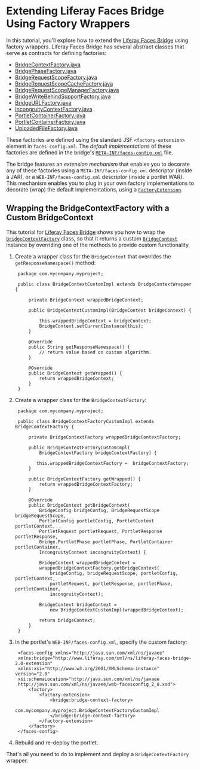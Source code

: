 # Extending Liferay Faces Bridge Using Factory Wrappers

In this tutorial, you'll explore how to extend the [Liferay Faces
Bridge](http://www.liferay.com/community/liferay-projects/liferay-faces/overview)
using factory wrappers. Liferay Faces Bridge has several abstract classes that
serve as contracts for defining factories: 

- [BridgeContextFactory.java](https://github.com/liferay/liferay-faces/blob/master/bridge-impl/src/main/java/com/liferay/faces/bridge/context/BridgeContextFactory.java)
- [BridgePhaseFactory.java](https://github.com/liferay/liferay-faces/blob/master/bridge-impl/src/main/java/com/liferay/faces/bridge/BridgePhaseFactory.java)
- [BridgeRequestScopeFactory.java](https://github.com/liferay/liferay-faces/blob/master/bridge-impl/src/main/java/com/liferay/faces/bridge/scope/BridgeRequestScopeFactory.java)
- [BridgeRequestScopeCacheFactory.java](https://github.com/liferay/liferay-faces/blob/master/bridge-impl/src/main/java/com/liferay/faces/bridge/scope/BridgeRequestScopeCacheFactory.java)
- [BridgeRequestScopeManagerFactory.java](https://github.com/liferay/liferay-faces/blob/master/bridge-impl/src/main/java/com/liferay/faces/bridge/scope/BridgeRequestScopeManagerFactory.java)
- [BridgeWriteBehindSupportFactory.java](https://github.com/liferay/liferay-faces/blob/master/bridge-impl/src/main/java/com/liferay/faces/bridge/application/view/BridgeWriteBehindSupportFactory.java)
- [BridgeURLFactory.java](https://github.com/liferay/liferay-faces/blob/master/bridge-impl/src/main/java/com/liferay/faces/bridge/context/url/BridgeURLFactory.java)
- [IncongruityContextFactory.java](https://github.com/liferay/liferay-faces/blob/master/bridge-impl/src/main/java/com/liferay/faces/bridge/context/IncongruityContextFactory.java)
- [PortletContainerFactory.java](https://github.com/liferay/liferay-faces/blob/master/bridge-impl/src/main/java/com/liferay/faces/bridge/container/PortletContainerFactory.java)
- [PortletContainerFactory.java](https://github.com/liferay/liferay-faces/blob/master/bridge-impl/src/main/java/com/liferay/faces/bridge/container/PortletContainerFactory.java)
- [UploadedFileFactory.java](https://github.com/liferay/liferay-faces/blob/master/bridge-impl/src/main/java/com/liferay/faces/bridge/model/UploadedFileFactory.java)

These factories are defined using the standard JSF `<factory-extension>` element
in `faces-config.xml`. The *default implementations* of these factories are
defined in the bridge's [`META-INF/faces-config.xml`](https://github.com/liferay/liferay-faces/blob/master/bridge-impl/src/main/resources/META-INF/faces-config.xml)
file. 

The bridge features an *extension mechanism* that enables you to decorate
any of these factories using a `META-INF/faces-config.xml` descriptor (inside a
JAR), or a `WEB-INF/faces-config.xml` descriptor (inside a portlet WAR). This
mechanism enables you to plug in your own factory implementations to decorate
(wrap) the default implementations, using a
[`FactoryExtension`](https://github.com/liferay/liferay-faces/blob/master/util/src/main/java/com/liferay/faces/util/factory/FactoryExtension.java). 

## Wrapping the BridgeContextFactory with a Custom BridgeContext

This tutorial for [Liferay Faces
Bridge](http://www.liferay.com/community/liferay-projects/liferay-faces/overview)
shows you how to wrap the
[`BridgeContextFactory`](https://github.com/liferay/liferay-faces/blob/master/bridge-impl/src/main/java/com/liferay/faces/bridge/context/BridgeContextFactory.java)
class, so that it returns a custom
[`BridgeContext`](https://github.com/liferay/liferay-faces/blob/master/bridge-impl/src/main/java/com/liferay/faces/bridge/context/BridgeContext.java)
instance by overriding one of the methods to provide custom functionality. 

1. Create a wrapper class for the `BridgeContext` that overrides the
   `getResponseNamespace()` method: 

        package com.mycompany.myproject;

        public class BridgeContextCustomImpl extends BridgeContextWrapper {

            private BridgeContext wrappedBridgeContext;

            public BridgeContextCustomImpl(BridgeContext bridgeContext) {

                this.wrappedBridgeContext = bridgeContext;
                BridgeContext.setCurrentInstance(this);
            }

            @Override
            public String getResponseNamespace() {
                // return value based on custom algorithm.
            }

            @Override
            public BridgeContext getWrapped() {
                return wrappedBridgeContext;
            }
        }

2. Create a wrapper class for the `BridgeContextFactory`: 

        package com.mycompany.myproject;

        public class BridgeContextFactoryCustomImpl extends BridgeContextFactory {

            private BridgeContextFactory wrappedBridgeContextFactory;

            public BridgeContextFactoryCustomImpl(
                BridgeContextFactory bridgeContextFactory) {

               this.wrappedBridgeContextFactory =  bridgeContextFactory;
            }

            public BridgeContextFactory getWrapped() {
                return wrappedBridgeContextFactory;
            }

            @Override
            public BridgeContext getBridgeContext(
                BridgeConfig bridgeConfig, BridgeRequestScope bridgeRequestScope,
                PortletConfig portletConfig, PortletContext portletContext,
                PortletRequest portletRequest, PortletResponse portletResponse,
                Bridge.PortletPhase portletPhase, PortletContainer portletContainer,
                IncongruityContext incongruityContext) {

                BridgeContext wrappedBridgeContext =
                wrappedBridgeContextFactory.getBridgeContext(
                    bridgeConfig, bridgeRequestScope, portletConfig, portletContext,
                    portletRequest, portletResponse, portletPhase, portletContainer,
                    incongruityContext);

                BridgeContext bridgeContext =
                    new BridgeContextCustomImpl(wrappedBridgeContext);

                return bridgeContext;
            }
        }

3. In the portlet's `WEB-INF/faces-config.xml`, specify the custom factory: 

        <faces-config xmlns="http://java.sun.com/xml/ns/javaee"
        xmlns:bridge="http://www.liferay.com/xml/ns/liferay-faces-bridge-2.0-extension"
        xmlns:xsi="http://www.w3.org/2001/XMLSchema-instance" version="2.0"
        xsi:schemaLocation="http://java.sun.com/xml/ns/javaee 
        http://java.sun.com/xml/ns/javaee/web-facesconfig_2_0.xsd">
            <factory>
                <factory-extension>
                    <bridge:bridge-context-factory>
                        com.mycompany.myproject.BridgeContextFactoryCustomImpl
                    </bridge:bridge-context-factory>
                </factory-extension>
            </factory>
        </faces-config>

4. Rebuild and re-deploy the portlet. 

That's all you need to do to implement and deploy a `BridgeContextFactory`
wrapper. 
